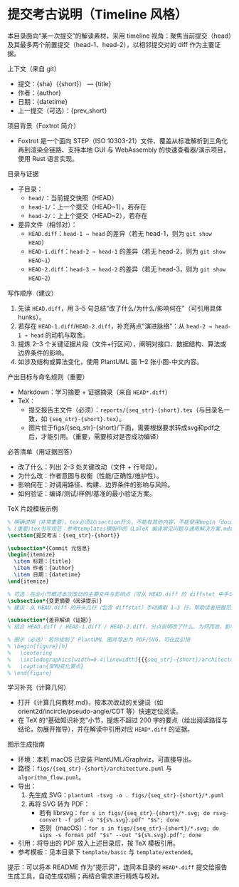 # 提交考古说明（Timeline 风格）

本目录面向“某一次提交”的解读素材，采用 timeline 视角：聚焦当前提交（head）及其最多两个前置提交（head-1、head-2），以相邻提交对的 diff 作为主要证据。

上下文（来自 git）
- 提交：{sha}（{short}） — {title}
- 作者：{author}
- 日期：{datetime}
- 上一提交（可选）：{prev_short}

项目背景（Foxtrot 简介）
- Foxtrot 是一个面向 STEP（ISO 10303-21）文件、覆盖从标准解析到三角化再到渲染全链路、支持本地 GUI 与 WebAssembly 的快速查看器/演示项目，使用 Rust 语言实现。

目录与证据
- 子目录：
  - `head/`：当前提交快照（HEAD）
  - `head-1/`：上一个提交（HEAD~1），若存在
  - `head-2/`：上上个提交（HEAD~2），若存在
- 差异文件（相邻对）：
  - `HEAD.diff`：`head-1 → head` 的差异（若无 head-1，则为 `git show HEAD`）
  - `HEAD-1.diff`：`head-2 → head-1` 的差异（若无 head-2，则为 `git show HEAD~1`）
  - `HEAD-2.diff`：`head-3 → head-2` 的差异（若无 head-3，则为 `git show HEAD~2`）

写作顺序（建议）
1) 先读 `HEAD.diff`，用 3–5 句总结“改了什么/为什么/影响何在”（可引用具体 hunks）。
2) 若存在 `HEAD-1.diff`/`HEAD-2.diff`，补充两点“演进脉络”：从 `head-2 → head-1 → head` 的动机与取舍。
3) 提炼 2–3 个关键证据片段（文件+行区间），阐明对接口、数据结构、算法或边界条件的影响。
4) 如涉及结构或算法变化，使用 PlantUML 画 1–2 张小图-中文内容。

产出目标与命名规则（重要）
- Markdown：学习摘要 + 证据摘录（来自 `HEAD*.diff`）
- TeX：
  - 提交报告主文件（必须）：`reports/{seq_str}-{short}.tex`（与目录名一致，如 `{seq_str}-{short}.tex`）。
  - 图片位于figs/{seq_str}-{short}/下面，需要根据要求转成svg和pdf之后，才能引用。（重要，需要核对是否成功编译）

必答清单（用证据回答）
- 改了什么：列出 2–3 处关键改动（文件 + 行号段）。
- 为什么改：作者意图与权衡（性能/正确性/维护性）。
- 影响何在：对调用路径、构建、边界条件的影响与风险。
- 如何验证：编译/测试/样例/基准的最小验证方案。

TeX 片段模板示例
```tex
% 明确说明（非常重要），tex必须以\section开头，不能有其他内容，不能使用begin「document」
% (重要)tex书写规范：参考templates模版中的《LaTeX 编译常见问题与通用解决方案.md》
\section{提交考古：{seq_str}-{short}}

\subsection*{Commit 元信息}
\begin{itemize}
  \item 标题：{title}
  \item 作者：{author}
  \item 日期：{datetime}
\end{itemize}

% 可选：在此小节概述本次改动的主要文件与影响点（可从 HEAD.diff 的 diffstat 中手动摘录关键行）。
\subsection*{变更摘要（阅读提示）}
% 建议：从 HEAD.diff 的开头几行（包含 diffstat）手动摘取 1–3 行，帮助读者把握范围。

\subsection*{差异解读（证据）}
% 结合 HEAD.diff / HEAD-1.diff / HEAD-2.diff，分点说明改了什么、为何而改、影响何在

% 图示（必选）：若你绘制了 PlantUML 图并导出为 PDF/SVG，可在此引用
% \begin{figure}[h]
%   \centering
%   \includegraphics[width=0.4\linewidth]{{{seq_str}-{short}/architecture.pdf}}
%   \caption{架构变化要点}
% \end{figure}
```

学习补充（计算几何）
- 打开《计算几何教材.md》，按本次改动的关键词（如 orient2d/incircle/pseudo-angle/CDT 等）快速定位阅读。
- 在 TeX 的“基础知识补充”小节，提炼不超过 200 字的要点（给出阅读路径与结论，勿展开推导），并在解读中引用对应 `HEAD*.diff` 的证据。

图示生成指南
- 环境：本机 macOS 已安装 PlantUML/Graphviz，可直接导出。
- 路径：`figs/{seq_str}-{short}/architecture.puml` 与 `algorithm_flow.puml`。
- 导出：
  1) 先生成 SVG：`plantuml -tsvg -o . figs/{seq_str}-{short}/*.puml`
  2) 再将 SVG 转为 PDF：
     - 若有 librsvg：`for s in figs/{seq_str}-{short}/*.svg; do rsvg-convert -f pdf -o "${s%.svg}.pdf" "$s"; done`
     - 否则（macOS）：`for s in figs/{seq_str}-{short}/*.svg; do sips -s format pdf "$s" --out "${s%.svg}.pdf"; done`
- 引用：将导出的 PDF 放入上述目录后，按 TeX 模板引用。
- 参考模板：见本目录下 `template/basic` 与 `template/extended`。

提示：可以将本 README 作为“提示词”，连同本目录的 `HEAD*.diff` 提交给报告生成工具，自动生成初稿；再结合需求进行精炼与校对。

